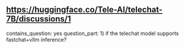 ## https://huggingface.co/Tele-AI/telechat-7B/discussions/1

contains_question: yes
question_part: 1)  if the telechat model supports fastchat+vllm inference?